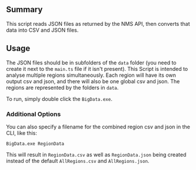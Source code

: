 ## Summary

This script reads JSON files as returned by the NMS API, then converts that data
into CSV and JSON files.

## Usage

The JSON files should be in subfolders of the `data` folder (you need to create
it next to the `main.ts` file if it isn't present). This Script is intended to
analyse multiple regions simultaneously. Each region will have its own output
csv and json, and there will also be one global csv and json. The regions are represented by the
folders in `data`.

To run, simply double click the `BigData.exe`.

### Additional Options
You can also specify a filename for the combined region csv and json in the CLI, like this:
```
BigData.exe RegionData
```
This will result in `RegionData.csv` as well as `RegionData.json` being created instead of the default `AllRegions.csv` and `AllRegions.json`.
